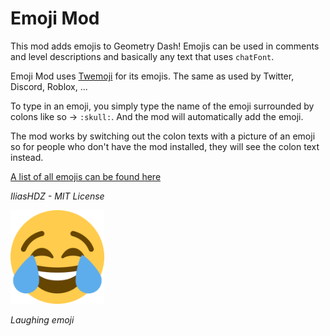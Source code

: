 # Emoji Mod
This mod adds emojis to Geometry Dash! Emojis can be used in comments and level descriptions and basically any text that uses `chatFont`.

Emoji Mod uses [Twemoji](https://github.com/twitter/twemoji) for its emojis. The same as used by Twitter, Discord, Roblox, ...

To type in an emoji, you simply type the name of the emoji surrounded by colons like so -> `:skull:`. And the mod will automatically add the emoji.

The mod works by switching out the colon texts with a picture of an emoji so for people who don't have the mod installed, they will see the colon text instead.

[A list of all emojis can be found here](https://github.com/iliashdz/EmojiMod/emojis.md)

*IliasHDZ - MIT License*

<img src="logo.png" width="150" alt="the mod's logo" />

*Laughing emoji*

